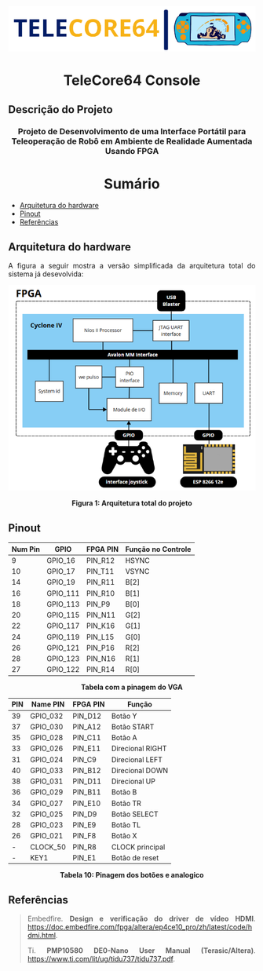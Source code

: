 <p align="center">
  <img src="img/logo.png" width = "1000" />
</p>

<h1 align="center">TeleCore64 Console
</h1>

<div align="justify"> 
<h2>Descrição do Projeto</h2>


</div>

<h3 align="center"> Projeto de Desenvolvimento de uma Interface Portátil para Teleoperação de Robô em Ambiente de 
Realidade Aumentada Usando FPGA
</h3>

<h1 align="center"> Sumário </h1>
<div id="sumario">
	<ul>
        <li><a href="#arqFPGA"> Arquitetura do hardware</a></li>
        <li><a href="#pinout"> Pinout </a></li>
        <li><a href="#referencias"> Referências </a></li>
	</ul>	
</div>


<div align="justify">
<div id="arqFPGA">
<h2>Arquitetura do hardware</h2>

A figura a seguir mostra a versão simplificada da arquitetura total do sistema já desevolvida:

<p align="center">
  <img src="img/arqTotal.png" width = "700" />
</p>
<p align="center">
<strong> Figura 1: Arquitetura total do projeto</strong></p>

</div>
</div>


<div align="justify"> 
<div id="pinout"> 

<h2>Pinout</h2>

<div align="center">

| Num Pin | GPIO     |FPGA PIN | Função no Controle |
|---------|----------|---------|--------------------|
| 9       | GPIO_16  | PIN_R12 | HSYNC              |
| 10      | GPIO_17  | PIN_T11 | VSYNC              |
| 14      | GPIO_19  | PIN_R11 | B[2]               |
| 16      | GPIO_111 | PIN_R10 | B[1]               |
| 18      | GPIO_113 | PIN_P9  | B[0]               |
| 20      | GPIO_115 | PIN_N11 | G[2]               |
| 22      | GPIO_117 | PIN_K16 | G[1]               |
| 24      | GPIO_119 | PIN_L15 | G[0]               |
| 26      | GPIO_121 | PIN_P16 | R[2]               |
| 28      | GPIO_123 | PIN_N16 | R[1]               |
| 27      | GPIO_122 | PIN_R14 | R[0]               |

</div>

<p align="center">
<strong> Tabela com a pinagem do VGA</strong></p>

<div align="center">

| PIN | Name PIN | FPGA PIN | Função             |
|-----|----------|----------|--------------------|
| 39  | GPIO_032 | PIN_D12  | Botão Y            |
| 37  | GPIO_030 | PIN_A12  | Botão START        |
| 35  | GPIO_028 | PIN_C11  | Botão A            |
| 33  | GPIO_026 | PIN_E11  | Direcional RIGHT   |
| 31  | GPIO_024 | PIN_C9   | Direcional LEFT    |
| 40  | GPIO_033 | PIN_B12  | Direcional DOWN    |
| 38  | GPIO_031 | PIN_D11  | Direcional UP      |
| 36  | GPIO_029 | PIN_B11  | Botão B            |
| 34  | GPIO_027 | PIN_E10  | Botão TR           |
| 32  | GPIO_025 | PIN_D9   | Botão SELECT       |
| 28  | GPIO_023 | PIN_E9   | Botão TL           |
| 26  | GPIO_021 | PIN_F8   | Botão X            |
| -   | CLOCK_50 | PIN_R8   | CLOCK principal    |
| -   | KEY1     | PIN_E1   | Botão de reset     |

</div>

<p align="center">
<strong> Tabela 10: Pinagem dos botões e analogico</strong></p>

</div>
</div>



<div align="justify"> 
<div id="referencias"> 
<h2>Referências</h2>

> Embedfire. **Design e verificação do driver de vídeo HDMI**. <https://doc.embedfire.com/fpga/altera/ep4ce10_pro/zh/latest/code/hdmi.html>.
>
> Ti. **PMP10580 DE0-Nano User Manual (Terasic/Altera)**. <https://www.ti.com/lit/ug/tidu737/tidu737.pdf>.
>

</div>
</div>
